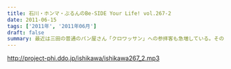 ```yaml
---
title: 石川・ホンマ・ぶるんのBe-SIDE Your Life! vol.267-2
date: 2011-06-15
tags: ['2011年', '2011年06月']
draft: false
summary: 最近は三田の普通のパン屋さん「クロワッサン」への参拝客も急増している。そのため、差し入れのお菓子がたくさんスタジオに。ありがたい。収録中、ぶるんサンは容赦なくカントリーマームを食べています・・・NAMAE
---
```


http://project-phi.ddo.jp/ishikawa/ishikawa267_2.mp3
